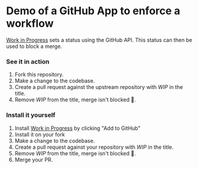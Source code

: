 # Demo of a GitHub App to enforce a workflow

[Work in Progress](https://probot.github.io/apps/wip/) sets a status using the GitHub API. This status can then be used to block a merge.

### See it in action

1. Fork this repository.
1. Make a change to the codebase.
1. Create a pull request against the upstream repository with _WIP_ in the title.
1. Remove _WIP_ from the title, merge isn't blocked :tada:.

### Install it yourself

1. Install [Work in Progress](https://probot.github.io/apps/wip/) by clicking "Add to GitHub"
1. Install it on your fork
1. Make a change to the codebase.
1. Create a pull request against your repository with _WIP_ in the title.
1. Remove _WIP_ from the title, merge isn't blocked :tada:.
1. Merge your PR. 
